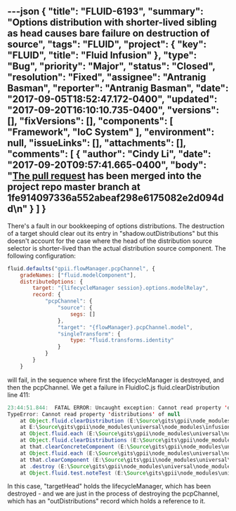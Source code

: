 ---json
{
  "title": "FLUID-6193",
  "summary": "Options distribution with shorter-lived sibling as head causes bare failure on destruction of source",
  "tags": "FLUID",
  "project": {
    "key": "FLUID",
    "title": "Fluid Infusion"
  },
  "type": "Bug",
  "priority": "Major",
  "status": "Closed",
  "resolution": "Fixed",
  "assignee": "Antranig Basman",
  "reporter": "Antranig Basman",
  "date": "2017-09-05T18:52:47.172-0400",
  "updated": "2017-09-20T16:10:10.735-0400",
  "versions": [],
  "fixVersions": [],
  "components": [
    "Framework",
    "IoC System"
  ],
  "environment": null,
  "issueLinks": [],
  "attachments": [],
  "comments": [
    {
      "author": "Cindy Li",
      "date": "2017-09-20T09:57:41.665-0400",
      "body": "[The pull request](https://github.com/fluid-project/infusion/pull/849) has been merged into the project repo master branch at 1fe914097336a552abeaf298e6175082e2d094dd\n"
    }
  ]
}
---
There's a fault in our bookkeeping of options distributions. The destruction of a target should clear out its entry in "shadow\.outDistributions" but this doesn't account for the case where the head of the distribution source selector is shorter-lived than the actual distribution source component. The following configuration:

```javascript
fluid.defaults("gpii.flowManager.pcpChannel", {
    gradeNames: ["fluid.modelComponent"],
    distributeOptions: {
        target: "{lifecycleManager session}.options.modelRelay",
        record: {
            "pcpChannel": {
                "source": {
                    segs: []
                },
                "target": "{flowManager}.pcpChannel.model",
                "singleTransform": {
                    type: "fluid.transforms.identity"
                }
            }
        }
    }
```

will fail, in the sequence where first the lifecycleManager is destroyed, and then the pcpChannel. We get a failure in FluidIoC.js fluid.clearDistribution line 411:

```java
23:44:51.844:  FATAL ERROR: Uncaught exception: Cannot read property 'distributions' of null
TypeError: Cannot read property 'distributions' of null
    at Object.fluid.clearDistribution (E:\Source\gits\gpii\node_modules\universal\node_modules\infusion\src\framework\core\js\FluidIoC.js:411:37)
    at E:\Source\gits\gpii\node_modules\universal\node_modules\infusion\src\framework\core\js\FluidIoC.js:421:19
    at Object.fluid.each (E:\Source\gits\gpii\node_modules\universal\node_modules\infusion\src\framework\core\js\Fluid.js:513:17)
    at Object.fluid.clearDistributions (E:\Source\gits\gpii\node_modules\universal\node_modules\infusion\src\framework\core\js\FluidIoC.js:420:15)
    at that.clearConcreteComponent (E:\Source\gits\gpii\node_modules\universal\node_modules\infusion\src\framework\core\js\FluidIoC.js:1041:19)
    at Object.fluid.each (E:\Source\gits\gpii\node_modules\universal\node_modules\infusion\src\framework\core\js\Fluid.js:513:17)
    at that.clearComponent (E:\Source\gits\gpii\node_modules\universal\node_modules\infusion\src\framework\core\js\FluidIoC.js:1087:23)
    at .destroy (E:\Source\gits\gpii\node_modules\universal\node_modules\infusion\src\framework\core\js\FluidIoC.js:1234:26)
    at Object.fluid.test.noteTest (E:\Source\gits\gpii\node_modules\universal\node_modules\infusion\tests\test-core\utils\js\IoCTestUtils.js:613:18)
```

In this case, "targetHead" holds the lifecycleManager, which has been destroyed - and we are just in the process of destroying the pcpChannel, which has an "outDistributions" record which holds a reference to it.

        